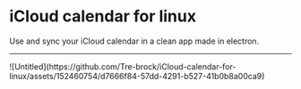 # iCloud calendar for linux
 Use and sync your iCloud calendar in a clean app made in electron. 
 <hr>
![Untitled](https://github.com/Tre-brock/iCloud-calendar-for-linux/assets/152460754/d7666f84-57dd-4291-b527-41b0b8a00ca9)
